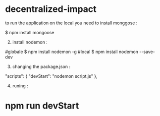 # decentralized-impact

to run the application on the local you need to install monggose :

$ npm install mongoose 

2) install nodemon :

#globale
$ npm install nodemon -g
#local
$ npm install nodemon --save-dev

3) changing the package.json :

  "scripts": {
    "devStart": "nodemon script.js"
  },
  
  4) runing :
  
  # npm run devStart
